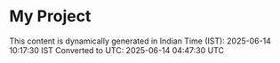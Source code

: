 # My Project

This content is dynamically generated in Indian Time (IST): 2025-06-14 10:17:30 IST
Converted to UTC: 2025-06-14 04:47:30 UTC
